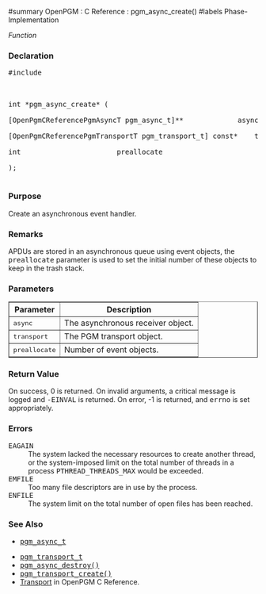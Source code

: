 ﻿#summary OpenPGM : C Reference : pgm\_async\_create()
#labels Phase-Implementation

_Function_
### Declaration ###
<pre>
#include <pgm/pgm.h><br>
<br>
int *pgm_async_create* (<br>
[OpenPgmCReferencePgmAsyncT pgm_async_t]**             async,<br>
[OpenPgmCReferencePgmTransportT pgm_transport_t] const*    transport,<br>
int                       preallocate<br>
);<br>
</pre>

### Purpose ###
Create an asynchronous event handler.

### Remarks ###
APDUs are stored in an asynchronous queue using event objects, the <tt>preallocate</tt> parameter is used to set the initial number of these objects to keep in the trash stack.

### Parameters ###

<table cellpadding='5' border='1' cellspacing='0'>
<tr>
<th>Parameter</th>
<th>Description</th>
</tr>
<tr>
<td><tt>async</tt></td>
<td>The asynchronous receiver object.</td>
</tr><tr>
<td><tt>transport</tt></td>
<td>The PGM transport object.</td>
</tr><tr>
<td><tt>preallocate</tt></td>
<td>Number of event objects.</td>
</tr>
</table>


### Return Value ###
On success, 0 is returned.  On invalid arguments, a critical message is logged and <tt>-EINVAL</tt> is returned.  On error, -1 is returned, and <tt>errno</tt> is set appropriately.

### Errors ###
<dl><dt><tt>EAGAIN</tt></dt><dd>The system lacked the necessary resources to create another thread, or the system-imposed limit on the total number of threads in a process <tt>PTHREAD_THREADS_MAX</tt> would be exceeded.<br>
</dd><dt><tt>EMFILE</tt></dt><dd>Too many file descriptors are in use by the process.<br>
</dd><dt><tt>ENFILE</tt></dt><dd>The system limit on the total number of open files has been reached.<br>
</dd></dl>

### See Also ###
  * <tt><a href='OpenPgmCReferencePgmAsyncT.md'>pgm_async_t</a></tt><br>
<ul><li><tt><a href='OpenPgmCReferencePgmTransportT.md'>pgm_transport_t</a></tt><br>
</li><li><tt><a href='OpenPgmCReferencePgmAsyncDestroy.md'>pgm_async_destroy()</a></tt><br>
</li><li><tt><a href='OpenPgmCReferencePgmTransportCreate.md'>pgm_transport_create()</a></tt><br>
</li><li><a href='OpenPgmCReferenceTransport.md'>Transport</a> in OpenPGM C Reference.